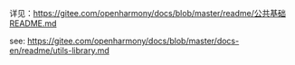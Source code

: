 详见：https://gitee.com/openharmony/docs/blob/master/readme/公共基础README.md

see: https://gitee.com/openharmony/docs/blob/master/docs-en/readme/utils-library.md
